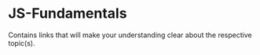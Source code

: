 # JS-Fundamentals
Contains links that will make your understanding clear about the respective topic(s).
